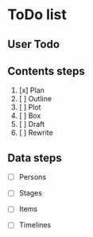 ToDo list
====

## User Todo

## Contents steps

1. [x] Plan
2. [ ] Outline
3. [ ] Plot
4. [ ] Box
5. [ ] Draft
6. [ ] Rewrite

## Data steps

- [ ] Persons
- [ ] Stages
- [ ] Items
- [ ] Timelines


